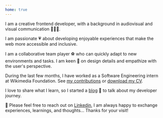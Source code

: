 ```yaml
---
home: true
---
```


<div class="about">
<p>
I am a creative frontend developer, with a background in audiovisual and visual communication <span role='img' aria-label='woman technologist'>👩🏽‍💻</span>.
</p>
<p>
I am passionate <span role='img' aria-label='heart'>💗</span> about developing enjoyable experiences that make the web more accessible and inclusive.
</p>
<p>
I am a collaborative team player <span role='img' aria-label='soccer ball'>⚽️</span> who can quickly adapt to new environments and tasks. I am keen <span role='img' aria-label='eyes'>👀</span> on design details and empathize with the user's perspective.
</p>
<p>
During the last few months, I have worked as a Software Engineering intern at Wikimedia Foundation. See <a href="https://github.com/wikimedia/mediawiki-extensions-GrowthExperiments/commits?author=vivitt" target='_blank'>my contributions</a> or <a href="/cv/cv-VIVIANA-YANEZ-software-developer.pdf" target="_blank" >download my CV</a>.
</p>
<p>
I love to share what I learn, so I started a <a href="/blog/">blog</a> <span role='img' aria-label='notebook'>📓</span> to talk about my developer journey.
</p>
<p>
<span role='img' aria-label='message'>💌</span> Please feel free to reach out on <a href="https://www.linkedin.com/in/viviana-yanez/" target='_blank'>Linkedin</a>, I am always happy to exchange experiences, learnings, and thoughts... Thanks for your visit!
</p>
</div>
